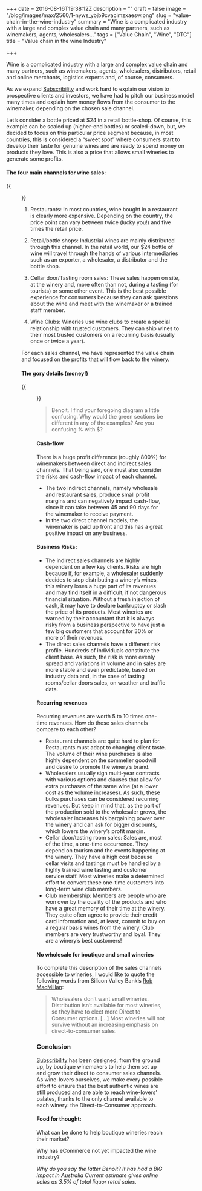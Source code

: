 +++
date = 2016-08-16T19:38:12Z
description = ""
draft = false
image = "/blog/images/max/2560/1-nyws_ybjb9cvacimzxaesw.png"
slug = "value-chain-in-the-wine-industry"
summary = "Wine is a complicated industry with a large and complex value chain and many partners, such as winemakers, agents, wholesalers…"
tags = ["Value Chain", "Wine", "DTC"]
title = "Value chain in the wine Industry"

+++


Wine is a complicated industry with a large and complex value chain and many partners, such as winemakers, agents, wholesalers, distributors, retail and online merchants, logistics experts and, of course, consumers.

As we expand [Subscribility](http://subscribility.com/) and work hard to explain our vision to prospective clients and investors, we have had to pitch our business model many times and explain how money flows from the consumer to the winemaker, depending on the chosen sale channel.

Let’s consider a bottle priced at $24 in a retail bottle-shop. Of course, this example can be scaled up (higher-end bottles) or scaled-down, but, we decided to focus on this particular price segment because, in most countries, this is considered a “sweet spot” where consumers start to develop their taste for genuine wines and are ready to spend money on products they love. This is also a price that allows small wineries to generate some profits.

#### The four main channels for wine sales:

{{<figure src="/blog/images/max/800/1-f2ihoaialnoxlyfhwi3xwg.jpg" >}}

1. Restaurants: In most countries, wine bought in a restaurant is clearly more expensive. Depending on the country, the price point can vary between twice (lucky you!) and five times the retail price.

2. Retail/bottle shops: Industrial wines are mainly distributed through this channel. In the retail world, our $24 bottle of wine will travel through the hands of various intermediaries such as an exporter, a wholesaler, a distributor and the bottle shop.

3. Cellar door/Tasting room sales: These sales happen on site, at the winery and, more often than not, during a tasting (for tourists) or some other event. This is the best possible experience for consumers because they can ask questions about the wine and meet with the winemaker or a trained staff member.

4. Wine Clubs: Wineries use wine clubs to create a special relationship with trusted customers. They can ship wines to their most trusted customers on a recurring basis (usually once or twice a year).

For each sales channel, we have represented the value chain and focused on the profits that will flow back to the winery.

#### The gory details (money!)

{{<figure src="/blog/images/max/800/1-sqvp7lnas0ayhtvl-qs3rw.png" caption="Value chain of one bottle depending on the sales&nbsp;channel." >}}

> Benoit. I find your foregoing diagram a little confusing. Why would the green sections be different in any of the examples? Are you confusing % with $?

#### Cash-flow

There is a huge profit difference (roughly 800%) for winemakers between direct and indirect sales channels. That being said, one must also consider the risks and cash-flow impact of each channel.

* The two indirect channels, namely wholesale and restaurant sales, produce small profit margins and can negatively impact cash-flow, since it can take between 45 and 90 days for the winemaker to receive payment.
* In the two direct channel models, the winemaker is paid up front and this has a great positive impact on any business.

#### Business Risks:

* The indirect sales channels are highly dependent on a few key clients. Risks are high because if, for example, a wholesaler suddenly decides to stop distributing a winery’s wines, this winery loses a huge part of its revenues and may find itself in a difficult, if not dangerous financial situation. Without a fresh injection of cash, it may have to declare bankruptcy or slash the price of its products. Most wineries are warned by their accountant that it is always risky from a business perspective to have just a few big customers that account for 30% or more of their revenues.
* The direct sales channels have a different risk profile. Hundreds of individuals constitute the client base. As such, the risk is more evenly spread and variations in volume and in sales are more stable and even predictable, based on industry data and, in the case of tasting rooms/cellar doors sales, on weather and traffic data.

#### Recurring revenues

Recurring revenues are worth 5 to 10 times one-time revenues. How do these sales channels compare to each other?

* Restaurant channels are quite hard to plan for. Restaurants must adapt to changing client taste. The volume of their wine purchases is also highly dependent on the sommelier goodwill and desire to promote the winery’s brand.
* Wholesalers usually sign multi-year contracts with various options and clauses that allow for extra purchases of the same wine (at a lower cost as the volume increases). As such, these bulks purchases can be considered recurring revenues. But keep in mind that, as the part of the production sold to the wholesaler grows, the wholesaler increases his bargaining power over the winery and can ask for bigger discounts, which lowers the winery’s profit margin.
* Cellar door/tasting room sales: Sales are, most of the time, a one-time occurrence. They depend on tourism and the events happening at the winery. They have a high cost because cellar visits and tastings must be handled by a highly trained wine tasting and customer service staff. Most wineries make a determined effort to convert these one-time customers into long-term wine club members.
* Club membership: Members are people who are won over by the quality of the products and who have a great memory of their time at the winery. They quite often agree to provide their credit card information and, at least, commit to buy on a regular basis wines from the winery. Club members are very trustworthy and loyal. They are a winery’s best customers!

#### No wholesale for boutique and small wineries

To complete this description of the sales channels accessible to wineries, I would like to quote the following words from Silicon Valley Bank’s [Rob MacMillan](https://winebusinesssolutions.com.au/2014/10/direct-to-customer-more-than-half-of-revenue-for-small-to-medium-wineries/):

> Wholesalers don’t want small wineries. Distribution isn’t available for most wineries, so they have to elect more Direct to Consumer options. […] Most wineries will not survive without an increasing emphasis on direct-to-consumer sales.

### Conclusion

[Subscribility](http://subscribility.com/) has been designed, from the ground up, by boutique winemakers to help them set up and grow their direct to consumer sales channels. As wine-lovers ourselves, we make every possible effort to ensure that the best authentic wines are still produced and are able to reach wine-lovers’ palates, thanks to the only channel available to each winery: the Direct-to-Consumer approach.

#### Food for thought:

What can be done to help boutique wineries reach their market?

Why has eCommerce not yet impacted the wine industry?

_Why do you say the latter Benoit? It has had a BIG impact in Australia Current estimate gives online sales as 3.5% of total liquor retail sales._

